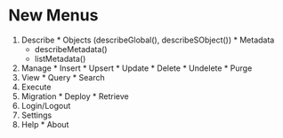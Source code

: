 # New Menus #
  1. Describe
    * Objects (describeGlobal(), describeSObject())
    * Metadata
      * describeMetadata()
      * listMetadata()
  1. Manage
    * Insert
    * Upsert
    * Update
    * Delete
    * Undelete
    * Purge
  1. View
    * Query
    * Search
  1. Execute
  1. Migration
    * Deploy
    * Retrieve
  1. Login/Logout
  1. Settings
  1. Help
    * About